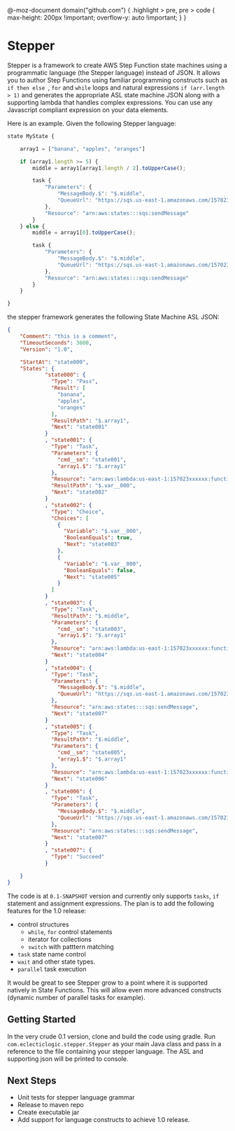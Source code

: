 @-moz-document domain("github.com") {
  .highlight > pre, pre > code {
    max-height: 200px !important;
    overflow-y: auto !important;
  }
}

Stepper
====

Stepper is a framework to create AWS Step Function state machines using a programmatic language 
(the Stepper language) instead of JSON. It allows you to author Step Functions using familiar programming constructs
such as `if then else `, `for` and `while` loops and natural expressions `if (arr.length > 1)` 
and generates the appropriate ASL state machine JSON along with a supporting lambda that handles 
complex expressions. You can use any Javascript compliant expression on your data elements.

Here is an example. Given the following Stepper language:

```Javascript
state MyState {

	array1 = ["banana", "apples", "oranges"]

	if (array1.length >= 5) {
		middle = array1[array1.length / 2].toUpperCase();

		task {
			"Parameters": {
        		"MessageBody.$": "$.middle",
        		"QueueUrl": "https://sqs.us-east-1.amazonaws.com/157023xxxxxx/stepqueue1"
      		},
			"Resource": "arn:aws:states:::sqs:sendMessage"
		}
	} else {
		middle = array1[0].toUpperCase();

		task {
			"Parameters": {
        		"MessageBody.$": "$.middle",
        		"QueueUrl": "https://sqs.us-east-1.amazonaws.com/157023xxxxxx/stepqueue2"
      		},
			"Resource": "arn:aws:states:::sqs:sendMessage"
		}
	}

}


```    

the stepper framework generates the following State Machine ASL JSON:

```json
{
    "Comment": "this is a comment",
    "TimeoutSeconds": 3600,
    "Version": "1.0",

    "StartAt": "state000",
    "States": {
            "state000": {
              "Type": "Pass",
              "Result": [
                "banana",
                "apples",
                "oranges"
              ],
              "ResultPath": "$.array1",
              "Next": "state001"
            }
            , "state001": {
              "Type": "Task",
              "Parameters": {
                "cmd__sm": "state001",
                "array1.$": "$.array1"
              },
              "Resource": "arn:aws:lambda:us-east-1:157023xxxxxx:function:testInput",
              "ResultPath": "$.var__000",
              "Next": "state002"
            }
            , "state002": {
              "Type": "Choice",
              "Choices": [
                {
                  "Variable": "$.var__000",
                  "BooleanEquals": true,
                  "Next": "state003"
                },
                {
                  "Variable": "$.var__000",
                  "BooleanEquals": false,
                  "Next": "state005"
                }
              ]
            }
            , "state003": {
              "Type": "Task",
              "ResultPath": "$.middle",
              "Parameters": {
                "cmd__sm": "state003",
                "array1.$": "$.array1"
              },
              "Resource": "arn:aws:lambda:us-east-1:157023xxxxxx:function:testInput",
              "Next": "state004"
            }
            , "state004": {
              "Type": "Task",
              "Parameters": {
                "MessageBody.$": "$.middle",
                "QueueUrl": "https://sqs.us-east-1.amazonaws.com/157023xxxxxx/stepqueue1"
              },
              "Resource": "arn:aws:states:::sqs:sendMessage",
              "Next": "state007"
            }
            , "state005": {
              "Type": "Task",
              "ResultPath": "$.middle",
              "Parameters": {
                "cmd__sm": "state005",
                "array1.$": "$.array1"
              },
              "Resource": "arn:aws:lambda:us-east-1:157023xxxxxx:function:testInput",
              "Next": "state006"
            }
            , "state006": {
              "Type": "Task",
              "Parameters": {
                "MessageBody.$": "$.middle",
                "QueueUrl": "https://sqs.us-east-1.amazonaws.com/157023xxxxxx/stepqueue2"
              },
              "Resource": "arn:aws:states:::sqs:sendMessage",
              "Next": "state007"
            }
            , "state007": {
              "Type": "Succeed"
            }

    }
}
```

The code is at `0.1-SNAPSHOT` version and currently only supports `tasks`, `if` statement and assignment expressions. 
The plan is to add the following features for the 1.0 release:

* control structures
    - `while`, `for` control statements
    - iterator for collections
    - `switch` with patttern matching
* `task` state name control
* `wait` and other state types.
* `parallel` task execution 

It would be great to see Stepper grow to a point where it is supported natively in State Functions. 
This will allow even more advanced constructs (dynamic number of parallel tasks for example).

Getting Started
---
     
In the very crude 0.1 version, clone and build the code using gradle. Run `com.eclecticlogic.stepper.Stepper` as your 
main Java class and pass in a reference to the file containing your stepper language. The ASL and supporting 
json will be printed to console.

Next Steps
---

* Unit tests for stepper language grammar
* Release to maven repo
* Create executable jar
* Add support for language constructs to achieve 1.0 release. 